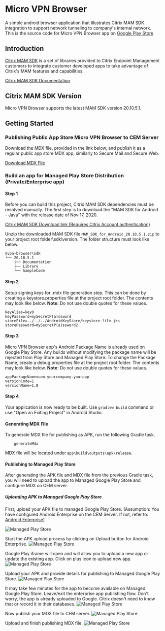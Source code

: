 Micro VPN Browser
=================

A simple android browser application that illustrates Citrix MAM SDK integration to support network tunneling to company's internal network. This is the source code for Micro VPN Browser app on [Google Play Store](https://play.google.com/store/apps/details?id=com.teramoto.microvpnbrowser).

Introduction
------------

[Citrix MAM SDK](https://docs.citrix.com/en-us/mdx-toolkit/mam-sdk-overview.html) is a set of libraries provided to Citrix Endpoint Management customers to integrate customer developed apps to take advantage of Citrix's MAM features and capabilities.

[Citrix MAM SDK Documentation](https://developer.cloud.com/citrixworkspace/mobile-application-integration)

Citrix MAM SDK Version
----------------------

Micro VPN Browser supports the latest MAM SDK version 20.10.5.1.  

Getting Started
---------------

### Publishing Public App Store Micro VPN Browser to CEM Server
Download the MDX file, provided in the link below, and publish it as a regular public app store MDX app, similarly to Secure Mail and Secure Web.

<a id="raw-url" href="https://raw.githubusercontent.com/hteramoto2/mvpn-browser/master/MicroVPNBrowser.mdx">Download MDX File</a>


### Build an app for Managed Play Store Distribution (Private/Enterprise app)
#### Step 1
Before you can build this project, Citrix MAM SDK dependencies must be resolved manually.  The first step is to download the "MAM SDK for Android - Java" with the release date of Nov 17, 2020.

[Citrix MAM SDK Download link (Requires Citrix Account authentication)](https://www.citrix.com/downloads/citrix-endpoint-management/product-software/mdx-toolkit.html)

Unzip the downloaded MAM SDK file `MAM_SDK_for_Android_20.10.5.1.zip` to your project root folder\sdk\version.  The folder structure must look like below.

```
mvpn-browser\sdk
└── 20.10.5.1
    ├── Documentation
    ├── Library
    └── SampleCode
```

#### Step 2
Setup signing keys for .mdx file generation step.  This can be done by creating a keystore.properties file at the project root folder.  The contents may look like below.  **Note:** Do not use double quotes for these values. 

```
keyAlias=key0
keyPassword=my5ecretP(a)ssword
storeFile=../../../AndroidKeyStore/keystore-file.jks
storePassword=my5ecretP(a)ssword2
```

#### Step 3
Micro VPN Browser app's Android Package Name is already used on Google Play Store.  Any builds without modifying the package name will be rejected from Play Store and Managed Play Store.  To change the Package Name, create a debug.properties file at the project root folder.  The contents may look like below.  **Note:** Do not use double quotes for these values.

```
appPackageName=com.yourcompany.yourapp
versionCode=1
versionName=1.0
```

#### Step 4
Your application is now ready to be built.  Use `gradlew build` command or use "Open an Exiting Project" in Android Studio.

#### Generating MDX File
To generate MDX file for publishing as APK, run the following Gradle task.

```
    generateMdx
```

MDX file will be located under `app\build\outputs\apk\release`.

#### Publishing to Managed Play Store
After generating the APK file and MDX file from the previous Gradle task, you will need to upload the app to Managed Google Play Store and configure MDX on CEM server.

##### Uploading APK to Managed Google Play Store
First, upload your APK file to managed Google Play Store.  (Assumption: You have configured Android Enterprise on the CEM Server.  If not, refer to: [Android Enterprise](https://docs.citrix.com/en-us/citrix-endpoint-management/device-management/android/android-enterprise.html))

![Managed Play Store](docs/EnterpriseApp.PNG "Begin Enterprise publishing flow")

Start the APK upload process by clicking on Upload button for Android Enterprise.
![Managed Play Store](docs/Ent-configure.PNG "Upload Enterprise app")

Google Play iframe will open and will allow you to upload a new app or update the existing app.  Click on plus icon to upload new app.
![Managed Play Store](docs/PublishApp.PNG "Upload Enterprise app to Google Play Store")

Upload your APK and provide details for publishing to Managed Google Play Store.
![Managed Play Store](docs/UploadManagedPlayStore.PNG "Upload APK to Managed Play Store")

It may take few minutes for the app to become available on Managed Google Play Store.  Leave/exit the enterprise app publishing flow.  Don't worry, the app is already uploaded to Google.  Citrix doesn't need to know that or record it in their databases.
![Managed Play Store](docs/ExitEnterprisePublishing.PNG "Exit enterprise publishing flow")

Now publish your MDX file to CEM server.
![Managed Play Store](docs/PublishMDX.PNG "Publish MDX file")

Upload and finish publishing MDX file.
![Managed Play Store](docs/UploadMDX.PNG "Upload MDX file and configure")
